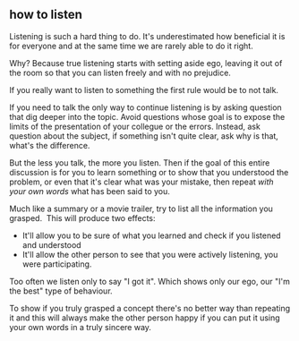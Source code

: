 ## how to listen

Listening is such a hard thing to do. It's underestimated how beneficial it is for everyone and at the same time we are rarely able to do it right.

Why? Because true listening starts with setting aside ego, leaving it out of the room so that you can listen freely and with no prejudice.

If you really want to listen to something the first rule would be to not talk.

If you need to talk the only way to continue listening is by asking question that dig deeper into the topic.
Avoid questions whose goal is to expose the limits of the presentation of your collegue or the errors.
Instead, ask question about the subject, if something isn't quite clear, ask why is that, what's the difference.

But the less you talk, the more you listen.
Then if the goal of this entire discussion is for you to learn something or to show that you understood the problem, or even that it's clear what was your mistake, then repeat _with your own words_ what has been said to you.

Much like a summary or a movie trailer, try to list all the information you grasped.&nbsp;
This will produce two effects:
* It'll allow you to be sure of what you learned and check if you listened and understood
* It'll allow the other person to see that you were actively listening, you were participating.

Too often we listen only to say "I got it". Which shows only our ego, our "I'm the best" type of behaviour.

To show if you truly grasped a concept there's no better way than repeating it and this will always make the other person happy if you can put it using your own words in a truly sincere way.